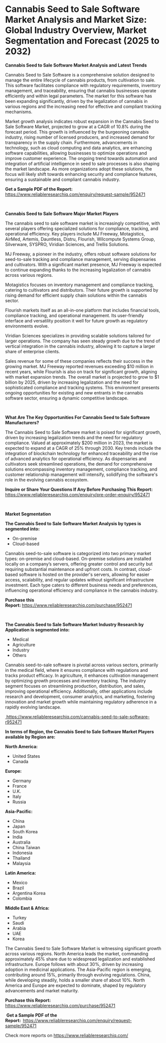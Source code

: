 <p><h1>Cannabis Seed to Sale Software Market Analysis and Market Size: Global Industry Overview, Market Segmentation and Forecast (2025 to 2032)</h1></p><p><strong>Cannabis Seed to Sale Software Market Analysis and Latest Trends</strong></p>
<p><p>Cannabis Seed to Sale Software is a comprehensive solution designed to manage the entire lifecycle of cannabis products, from cultivation to sale. This software facilitates compliance with regulatory requirements, inventory management, and traceability, ensuring that cannabis businesses operate efficiently and within legal parameters. The market for this software has been expanding significantly, driven by the legalization of cannabis in various regions and the increasing need for effective and compliant tracking mechanisms.</p><p>Market growth analysis indicates robust expansion in the Cannabis Seed to Sale Software Market, projected to grow at a CAGR of 10.8% during the forecast period. This growth is influenced by the burgeoning cannabis industry, rising number of licensed producers, and increased demand for transparency in the supply chain. Furthermore, advancements in technology, such as cloud computing and data analytics, are enhancing software capabilities, allowing businesses to optimize operations and improve customer experience. The ongoing trend towards automation and integration of artificial intelligence in seed to sale processes is also shaping the market landscape. As more organizations adopt these solutions, the focus will likely shift towards enhancing security and compliance features, ensuring a sustainable and compliant cannabis industry.</p></p>
<p><strong>Get a Sample PDF of the Report:&nbsp;</strong> <a href="https://www.reliableresearchiq.com/enquiry/request-sample/952471?utm_campaign=2282&utm_medium=2&utm_source=Github&utm_content=ia&utm_term=07032025&utm_id=cannabis-seed-to-sale-software">https://www.reliableresearchiq.com/enquiry/request-sample/952471</a></p>
<p>&nbsp;</p>
<p><strong>Cannabis Seed to Sale Software Major Market Players</strong></p>
<p><p>The cannabis seed to sale software market is increasingly competitive, with several players offering specialized solutions for compliance, tracking, and operational efficiency. Key players include MJ Freeway, Motagistics, AirMed, Artemis, Dauntless, Distru, Flourish, Wilcompute Systems Group, Silverware, SYSPRO, Viridian Sciences, and Trellis Solutions. </p><p>MJ Freeway, a pioneer in the industry, offers robust software solutions for seed-to-sale tracking and compliance management, serving dispensaries and cultivators. With a significant market presence, MJ Freeway is expected to continue expanding thanks to the increasing legalization of cannabis across various regions.</p><p>Motagistics focuses on inventory management and compliance tracking, catering to cultivators and distributors. Their future growth is supported by rising demand for efficient supply chain solutions within the cannabis sector.</p><p>Flourish markets itself as an all-in-one platform that includes financial tools, compliance tracking, and operational management. Its user-friendly interface and versatility position it well for future growth as regulatory environments evolve.</p><p>Viridian Sciences specializes in providing scalable solutions tailored for larger operations. The company has seen steady growth due to the trend of vertical integration in the cannabis industry, allowing it to capture a larger share of enterprise clients.</p><p>Sales revenue for some of these companies reflects their success in the growing market. MJ Freeway reported revenues exceeding $10 million in recent years, while Flourish is also on track for significant growth, aligning with market expansion trends. The overall market is projected to grow to $1 billion by 2025, driven by increasing legalization and the need for sophisticated compliance and tracking systems. This environment presents ongoing opportunities for existing and new entrants in the cannabis software sector, ensuring a dynamic competitive landscape.</p></p>
<p>&nbsp;</p>
<p><strong>What Are The Key Opportunities For Cannabis Seed to Sale Software Manufacturers?</strong></p>
<p><p>The Cannabis Seed to Sale Software market is poised for significant growth, driven by increasing legalization trends and the need for regulatory compliance. Valued at approximately $200 million in 2023, the market is expected to expand at a CAGR of 25% through 2030. Key trends include the integration of blockchain technology for enhanced traceability and the rise of advanced analytics for operational efficiency. As dispensaries and cultivators seek streamlined operations, the demand for comprehensive solutions encompassing inventory management, compliance tracking, and customer relationship management will intensify, solidifying the software's role in the evolving cannabis ecosystem.</p></p>
<p><strong>Inquire or Share Your Questions If Any Before Purchasing This Report:</strong> <a href="https://www.reliableresearchiq.com/enquiry/pre-order-enquiry/952471?utm_campaign=2282&utm_medium=2&utm_source=Github&utm_content=ia&utm_term=07032025&utm_id=cannabis-seed-to-sale-software">https://www.reliableresearchiq.com/enquiry/pre-order-enquiry/952471</a></p>
<p>&nbsp;</p>
<p><strong>Market Segmentation</strong></p>
<p><strong>The Cannabis Seed to Sale Software Market Analysis by types is segmented into:</strong></p>
<p><ul><li>On-premise</li><li>Cloud-based</li></ul></p>
<p><p>Cannabis seed-to-sale software is categorized into two primary market types: on-premise and cloud-based. On-premise solutions are installed locally on a company’s servers, offering greater control and security but requiring substantial maintenance and upfront costs. In contrast, cloud-based software is hosted on the provider's servers, allowing for easier access, scalability, and regular updates without significant infrastructure investment. Each type caters to different business needs and preferences, influencing operational efficiency and compliance in the cannabis industry.</p></p>
<p><strong>Purchase this Report:&nbsp;</strong><a href="https://www.reliableresearchiq.com/purchase/952471?utm_campaign=2282&utm_medium=2&utm_source=Github&utm_content=ia&utm_term=07032025&utm_id=cannabis-seed-to-sale-software">https://www.reliableresearchiq.com/purchase/952471</a></p>
<p>&nbsp;</p>
<p><strong>The Cannabis Seed to Sale Software Market Industry Research by Application is segmented into:</strong></p>
<p><ul><li>Medical</li><li>Agriculture</li><li>Industry</li><li>Others</li></ul></p>
<p><p>Cannabis seed-to-sale software is pivotal across various sectors, primarily in the medical field, where it ensures compliance with regulations and tracks product efficacy. In agriculture, it enhances cultivation management by optimizing growth processes and inventory tracking. The industry segment focuses on streamlining production, distribution, and sales, improving operational efficiency. Additionally, other applications include research and development, consumer analytics, and marketing, fostering innovation and market growth while maintaining regulatory adherence in a rapidly evolving landscape.</p></p>
<p><a href="https://www.reliableresearchiq.com/cannabis-seed-to-sale-software-r952471?utm_campaign=2282&utm_medium=2&utm_source=Github&utm_content=ia&utm_term=07032025&utm_id=cannabis-seed-to-sale-software">&nbsp;https://www.reliableresearchiq.com/cannabis-seed-to-sale-software-r952471</a></p>
<p><strong>In terms of Region, the Cannabis Seed to Sale Software Market Players available by Region are:</strong></p>
<p>
    <p> <strong> North America: </strong>
        <ul>
            <li>United States</li>
            <li>Canada</li>
        </ul>
        </p> 
    <p> <strong> Europe: </strong>
        <ul>
            <li>Germany</li>
            <li>France</li>
            <li>U.K.</li>
            <li>Italy</li>
            <li>Russia</li>
        </ul>
        </p> 
    <p> <strong> Asia-Pacific: </strong>
        <ul>
            <li>China</li>
            <li>Japan</li>
            <li>South Korea</li>
            <li>India</li>
            <li>Australia</li>
            <li>China Taiwan</li>
            <li>Indonesia</li>
            <li>Thailand</li>
            <li>Malaysia</li>
        </ul>
        </p> 
    <p> <strong> Latin America: </strong>
        <ul>
            <li>Mexico</li>
            <li>Brazil</li>
            <li>Argentina Korea</li>
            <li>Colombia</li>
        </ul>
        </p> 
    <p> <strong> Middle East & Africa: </strong>
        <ul>
            <li>Turkey</li>
            <li>Saudi</li>
            <li>Arabia</li>
            <li>UAE</li>
            <li>Korea</li>
        </ul>
    </p>
    </p>
<p><p>The Cannabis Seed to Sale Software Market is witnessing significant growth across various regions. North America leads the market, commanding approximately 45% share due to widespread legalization and established infrastructure. Europe follows with about 30%, driven by increasing adoption in medicinal applications. The Asia-Pacific region is emerging, contributing around 15%, primarily through evolving regulations. China, while developing steadily, holds a smaller share of about 10%. North America and Europe are expected to dominate, shaped by regulatory advancements and market maturity.</p></p>
<p><strong>Purchase this Report: </strong><a href="https://www.reliableresearchiq.com/purchase/952471?utm_campaign=2282&utm_medium=2&utm_source=Github&utm_content=ia&utm_term=07032025&utm_id=cannabis-seed-to-sale-software">https://www.reliableresearchiq.com/purchase/952471</a></p>
<p>&nbsp;<strong>Get a Sample PDF of the Report:&nbsp;&nbsp;</strong><a href="https://www.reliableresearchiq.com/enquiry/request-sample/952471?utm_campaign=2282&utm_medium=2&utm_source=Github&utm_content=ia&utm_term=07032025&utm_id=cannabis-seed-to-sale-software">https://www.reliableresearchiq.com/enquiry/request-sample/952471</a></p>
<p><strong></strong></p>
<p>Check more reports on <a href="https://www.reliableresearchiq.com/?utm_campaign=2282&utm_medium=2&utm_source=Github&utm_content=ia&utm_term=07032025&utm_id=cannabis-seed-to-sale-software">https://www.reliableresearchiq.com/</a></p>